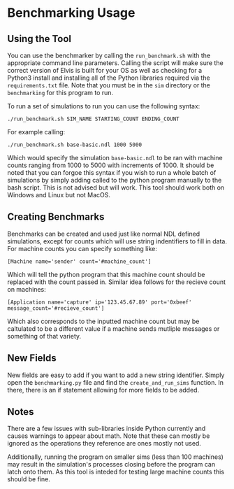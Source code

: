 # Benchmarking Usage

## Using the Tool

You can use the benchmarker by calling the `run_benchmark.sh` with the appropriate command line parameters. Calling the script will make sure the correct version of Elvis is built for your OS as well as checking for a Python3 install and installing all of the Python libraries required via the `requirements.txt` file. Note that you must be in the `sim` directory or the `benchmarking` for this program to run.

To run a set of simulations to run you can use the following syntax:

```./run_benchmark.sh SIM_NAME STARTING_COUNT ENDING_COUNT```

For example calling:

```./run_benchmark.sh base-basic.ndl 1000 5000``` 

Which would specify the simulation `base-basic.ndl` to be ran with machine counts ranging from 1000 to 5000 with increments of 1000. 
It should be noted that you can forgoe this syntax if you wish to run a whole batch of simulations by simply adding called to the python program manually to the bash script. This is not advised but will work. This tool should work both on Windows and Linux but not MacOS.

## Creating Benchmarks
Benchmarks can be created and used just like normal NDL defined simulations, except for counts which will use string indentifiers to fill in data.
For machine counts you can specify something like:

`[Machine name='sender' count='#machine_count']`

Which will tell the python program that this machine count should be replaced with the count passed in.
Similar idea follows for the recieve count on machines:

`[Application name='capture' ip='123.45.67.89' port='0xbeef' message_count='#recieve_count']`

Which also corresponds to the inputted machine count but may be caltulated to be a different value if a machine sends mutliple messages or something of that variety.

## New Fields
New fields are easy to add if you want to add a new string identifier. Simply open the `benchmarking.py` file and find the `create_and_run_sims` function. In there, there is an if statement allowing for more fields to be added.

## Notes

There are a few issues with sub-libraries inside Python currently and causes warnings to appear about math. Note that these can mostly be ignored as the operations they reference are ones mostly not used. 

Additionally, running the program on smaller sims (less than 100 machines) may result in the simulation's processes closing before the program can latch onto them. As this tool is inteded for testing large machine counts this should be fine.


